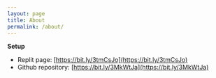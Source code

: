 ```yaml
---
layout: page
title: About
permalink: /about/
---
```


**Setup**

* Replit page: [https://bit.ly/3tmCsJo](https://bit.ly/3tmCsJo)
* Github repository: [https://bit.ly/3MkWtJa](https://bit.ly/3MkWtJa)